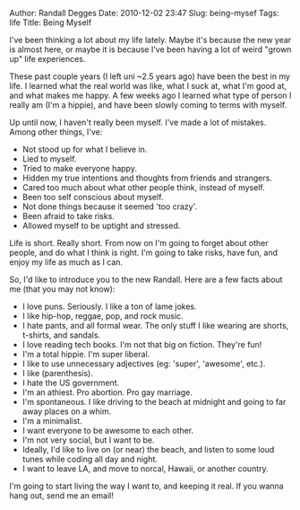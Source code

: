Author: Randall Degges
Date: 2010-12-02 23:47
Slug: being-mysef
Tags: life
Title: Being Myself


I've been thinking a lot about my life lately. Maybe it's because the new year
is almost here, or maybe it is because I've been having a lot of weird "grown
up" life experiences.

These past couple years (I left uni ~2.5 years ago) have been the best in my
life. I learned what the real world was like, what I suck at, what I'm good at,
and what makes me happy. A few weeks ago I learned what type of person I really
am (I'm a hippie), and have been slowly coming to terms with myself.

Up until now, I haven't really been myself. I've made a lot of mistakes. Among
other things, I've:

-   Not stood up for what I believe in.
-   Lied to myself.
-   Tried to make everyone happy.
-   Hidden my true intentions and thoughts from friends and strangers.
-   Cared too much about what other people think, instead of myself.
-   Been too self conscious about myself.
-   Not done things because it seemed 'too crazy'.
-   Been afraid to take risks.
-   Allowed myself to be uptight and stressed.

Life is short. Really short. From now on I'm going to forget about other people,
and do what I think is right. I'm going to take risks, have fun, and enjoy my
life as much as I can.

So, I'd like to introduce you to the new Randall. Here are a few facts about me
(that you may not know):

-   I love puns. Seriously. I like a ton of lame jokes.
-   I like hip-hop, reggae, pop, and rock music.
-   I hate pants, and all formal wear. The only stuff I like wearing are shorts,
    t-shirts, and sandals.
-   I love reading tech books. I'm not that big on fiction. They're fun!
-   I'm a total hippie. I'm super liberal.
-   I like to use unnecessary adjectives (eg: 'super', 'awesome', etc.).
-   I like (parenthesis).
-   I hate the US government.
-   I'm an athiest. Pro abortion. Pro gay marriage.
-   I'm spontaneous. I like driving to the beach at midnight and going to far
    away places on a whim.
-   I'm a minimalist.
-   I want everyone to be awesome to each other.
-   I'm not very social, but I want to be.
-   Ideally, I'd like to live on (or near) the beach, and listen to some loud
    tunes while coding all day and night.
-   I want to leave LA, and move to norcal, Hawaii, or another country.

I'm going to start living the way I want to, and keeping it real. If you wanna
hang out, send me an email!
